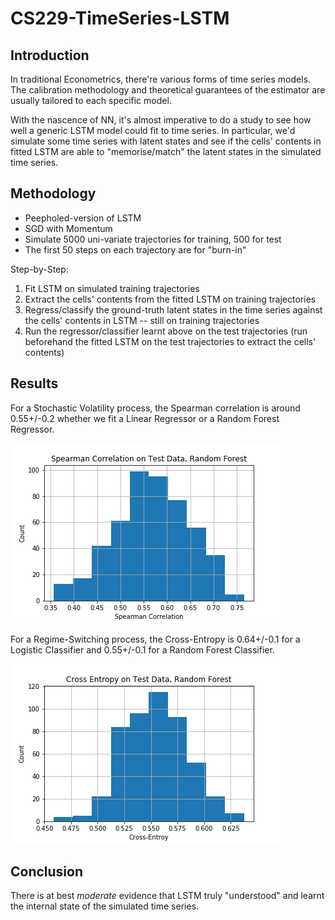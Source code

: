 # CS229-TimeSeries-LSTM

## Introduction
In traditional Econometrics, there're various forms of time series models. The calibration methodology and theoretical guarantees of the estimator are usually tailored to each specific model.

With the nascence of NN, it's almost imperative to do a study to see how well a generic LSTM model could fit to time series. In particular, we'd simulate some time series with latent states and see if the cells' contents in fitted LSTM are able to "memorise/match" the latent states in the simulated time series.

## Methodology
* Peepholed-version of LSTM
* SGD with Momentum
* Simulate 5000 uni-variate trajectories for training, 500 for test
* The first 50 steps on each trajectory are for "burn-in"

Step-by-Step:
1. Fit LSTM on simulated training trajectories
2. Extract the cells' contents from the fitted LSTM on training trajectories
3. Regress/classify the ground-truth latent states in the time series against the cells' contents in LSTM -- still on training trajectories
4. Run the regressor/classifier learnt above on the test trajectories (run beforehand the fitted LSTM on the test trajectories to extract the cells' contents) 

## Results
For a Stochastic Volatility process, the Spearman correlation is around 0.55+/-0.2 whether we fit a Linear Regressor or a Random Forest Regressor.

![Spearman correlation for Random Forest Regressor on test trajectories](doc/hist-spearman-correl-rf.png)

For a Regime-Switching process, the Cross-Entropy is 0.64+/-0.1 for a Logistic Classifier and 0.55+/-0.1 for a Random Forest Classifier.

![Cross-Entropy for Random Forest Classifier on test trajectories](doc/hist-ce-rs-rf.png)

## Conclusion
There is at best *moderate* evidence that LSTM truly "understood" and learnt the internal state of the simulated time series.






